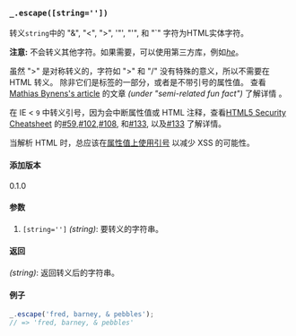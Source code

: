 ### `_.escape([string=''])`[​](#_escapestring "_escapestring的直接链接")

转义`string`中的 "&", "<", ">", '"', "'", 和 "\`" 字符为HTML实体字符。  
  
**注意:** 不会转义其他字符。如果需要，可以使用第三方库，例如[_he_](https://mths.be/he)。  
  
虽然 ">" 是对称转义的，字符如 ">" 和 "/" 没有特殊的意义，所以不需要在 HTML 转义。 除非它们是标签的一部分，或者是不带引号的属性值。 查看[Mathias Bynens's article](https://mathiasbynens.be/notes/ambiguous-ampersands) 的文章 _(under "semi-related fun fact")_ 了解详情 。  
  
在 IE < `9` 中转义引号，因为会中断属性值或 HTML 注释，查看[HTML5 Security Cheatsheet](https://html5sec.org/) 的[#59](https://html5sec.org/#59),[#102](https://html5sec.org/#102),[#108](https://html5sec.org/#108), 和[#133](https://html5sec.org/#133), 以及[#133](https://html5sec.org/#133) 了解详情。  
  
当解析 HTML 时，总应该在[属性值上使用引号](http://wonko.com/post/html-escaping) 以减少 XSS 的可能性。

#### 添加版本

0.1.0

#### 参数

1.  `[string='']` _(string)_: 要转义的字符串。

#### 返回

_(string)_: 返回转义后的字符串。

#### 例子

```js
_.escape('fred, barney, & pebbles');
// => 'fred, barney, & pebbles'

```